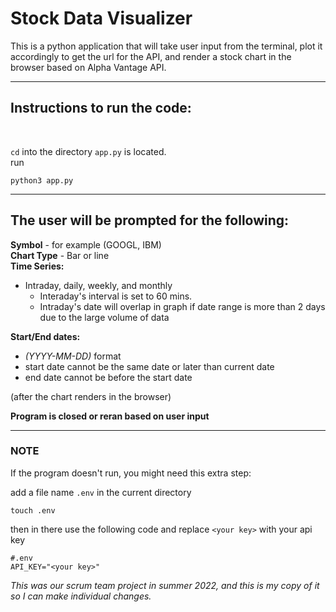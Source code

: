 # Stock Data Visualizer

This is a python application that will take user input from the terminal, plot it accordingly to get the url for the API, and render a stock chart in the browser based on Alpha Vantage API.

---

## Instructions to run the code:
<br/>

`cd` into the directory `app.py` is located. <br>
run 
```
python3 app.py
```
---

## The user will be prompted for the following:
**Symbol** - for example (GOOGL, IBM) <br/>
**Chart Type** - Bar or line <br/>
**Time Series:** 
- Intraday, daily, weekly, and monthly <br/>
    - Interaday's interval is set to 60 mins.
    - Intraday's date will overlap in graph if date range is more than 2 days due to the large volume of data<br/> 

**Start/End dates:** 
- *(YYYY-MM-DD)* format <br/>
- start date cannot be the same date or later than current date
- end date cannot be before the start date

(after the chart renders in the browser) <br/>

**Program is closed or reran based on user input**

---

### **NOTE** 
If the program doesn't run, you might need this extra step:

add a file name `.env` in the current directory
```
touch .env
```
then in there use the following code and replace `<your key>` with your api key

```
#.env
API_KEY="<your key>"
```

*This was our scrum team project in summer 2022, and this is my copy of it so I can make individual changes.*








